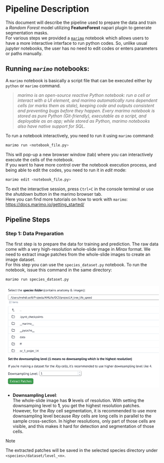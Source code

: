 # Pipeline Description
This document will describe the pipeline used to prepare the data and train a *Random Forest* model utilizing **FeatureForest** napari plugin to generate segmentation masks.  
For various steps we provided a [`marimo`](https://marimo.io/) notebook which allows users to have a more interactive interface to run python codes. So, unlike usual *jupyter* notebooks, the user has no need to edit codes or enters parameters or paths manually.  

## Running *`marimo`* notebooks:
A `marimo` notebook is basically a script file that can be executed either by `python` or `marimo` command.  
> *marimo is an open-source reactive Python notebook: run a cell or interact with a UI element, and marimo automatically runs dependent cells (or marks them as stale), keeping code and outputs consistent and preventing bugs before they happen. Every marimo notebook is stored as pure Python (Git-friendly), executable as a script, and deployable as an app; while stored as Python, marimo notebooks also have native support for SQL*.

To run a notebook interactively, you need to run it using `marimo` command:
```bash
marimo run <notebook_file.py>
```
This will pop-up a new browser window (tab) where you can interactively execute the cells of the notebook.  
If you want to have more control over the notebook execution process, and being able to edit the codes, you need to run it in *edit* mode:
```bash
marimo edit <notebook_file.py>
```
To exit the interactive session, press `Ctrl+C` in the console terminal or use the *shutdown* button in the marimo browser tab.  
Here you can find more tutorials on how to work with `marimo`: https://docs.marimo.io/getting_started/

## Pipeline Steps

### Step 1: Data Preparation
The first step is to prepare the data for training and prediction. The raw data come with a very high-resolution whole-slide image in *Mirax* format. We need to extract image patches from the whole-slide images to create an image dataset.  
For this step you can use the `species_dataset.py` notebook. To run the notebook, issue this command in the same directory:
```bash
marimo run species_dataset.py
```
<img src="../assets/sp_dataset_nb.png">  

<br>

- **Downsampling Level**:  
The whole-slide image has **9** levels of resolution. With setting the downsamping level to **1**, you get the highest resolution patches.  
However, for the *Ray* cell segmentation, it is recommended to use more downsampling level because *Ray* cells are long cells in parallel to the sample cross-section. In higher resolutions, only part of those cells are visible, and this makes it hard for detection and segmentation of those cells.  

> [!NOTE]  
> The extracted patches will be saved in the selected species directory under `<species>/dataset/level_<n>`. 
